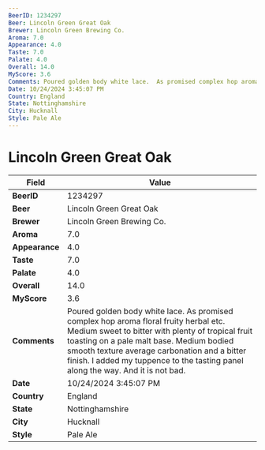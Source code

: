 ```yaml
---
BeerID: 1234297
Beer: Lincoln Green Great Oak
Brewer: Lincoln Green Brewing Co.
Aroma: 7.0
Appearance: 4.0
Taste: 7.0
Palate: 4.0
Overall: 14.0
MyScore: 3.6
Comments: Poured golden body white lace.  As promised complex hop aroma floral fruity herbal etc. Medium sweet to bitter with plenty of tropical fruit toasting on a pale malt base. Medium bodied smooth texture average carbonation and a bitter finish.  I added my tuppence to the tasting panel along the way. And it is not bad.
Date: 10/24/2024 3:45:07 PM
Country: England
State: Nottinghamshire
City: Hucknall
Style: Pale Ale
---
```


# Lincoln Green Great Oak

| Field         | Value |
|---------------|-------|
| **BeerID** | 1234297 |
| **Beer** | Lincoln Green Great Oak |
| **Brewer** | Lincoln Green Brewing Co. |
| **Aroma** | 7.0 |
| **Appearance** | 4.0 |
| **Taste** | 7.0 |
| **Palate** | 4.0 |
| **Overall** | 14.0 |
| **MyScore** | 3.6 |
| **Comments** | Poured golden body white lace.  As promised complex hop aroma floral fruity herbal etc. Medium sweet to bitter with plenty of tropical fruit toasting on a pale malt base. Medium bodied smooth texture average carbonation and a bitter finish.  I added my tuppence to the tasting panel along the way. And it is not bad. |
| **Date** | 10/24/2024 3:45:07 PM |
| **Country** | England |
| **State** | Nottinghamshire |
| **City** | Hucknall |
| **Style** | Pale Ale |

